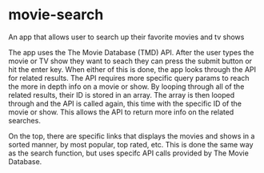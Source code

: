 # movie-search
An app that allows user to search up their favorite movies and tv shows

  The app uses the The Movie Database (TMD) API. After the user types the movie or TV show they want to seach they can press the submit button
or hit the enter key. When either of this is done, the app looks through the API for related results. The API requires more specific query params
to reach the more in depth info on a movie or show. By looping through all of the related results, their ID is stored in an array. The array is
then looped through and the API is called again, this time with the specific ID of the movie or show. This allows the API to return more info on the
related searches.

  On the top, there are specific links that displays the movies and shows in a sorted manner, by most popular, top rated, etc. This is done
the same way as the search function, but uses specifc API calls provided by The Movie Database.
